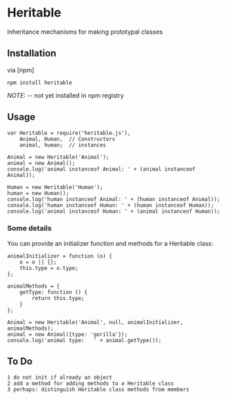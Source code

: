 # Heritable

Inheritance mechanisms for making prototypal classes

## Installation

via [npm]

    npm install heritable

*NOTE:* -- not yet installed in npm registry

## Usage


	var	Heritable = require('heritable.js'),
		Animal, Human,	// Constructors
		animal, human;	// instances

	Animal = new Heritable('Animal');
	animal = new Animal();
	console.log('animal instanceof Animal: ' + (animal instanceof Animal));

	Human = new Heritable('Human');
	human = new Human();
	console.log('human instanceof Animal: ' + (human instanceof Animal));
	console.log('human instanceof Human: ' + (human instanceof Human));
	console.log('animal instanceof Human: ' + (animal instanceof Human));

### Some details

You can provide an initializer function and methods for a Heritable class:

	animalInitializer = function (o) {
		o = o || {};
		this.type = o.type;
	};
	
	animalMethods = {
		getType: function () {
			return this.type;
		}
	};
	
	Animal = new Heritable('Animal', null, animalInitializer, animalMethods);
	animal = new Animal({type: 'gorilla'});
	console.log('animal type:   ' + animal.getType());

## To Do

	1 do not init if already an object
	2 add a method for adding methods to a Heritable class
	3 perhaps: distinguish Heritable class methods from members
